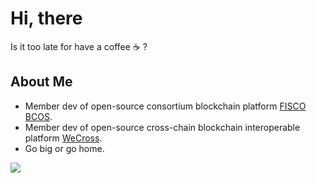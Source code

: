 # Hi, there

Is it too late for have a coffee ☕️ ?

## About Me

- Member dev of open-source consortium blockchain platform [FISCO BCOS](https://github.com/FISCO-BCOS).
- Member dev of open-source cross-chain blockchain interoperable platform [WeCross](https://github.com/WeBankBlockchain/WeCross).
- Go big or go home.

![](https://github-readme-stats.vercel.app/api/top-langs/?username=kyonRay&layout=compact)
